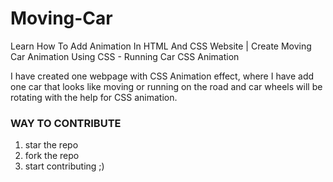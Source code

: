 # Moving-Car
Learn How To Add Animation In HTML And CSS Website | Create Moving Car Animation Using CSS - Running Car CSS Animation

I have created one webpage with CSS Animation effect, where I have add one car that looks like moving or running on the road and car wheels will be rotating with the help for CSS animation.

### WAY TO CONTRIBUTE
1. star the repo
2. fork the repo
3. start contributing
;)
